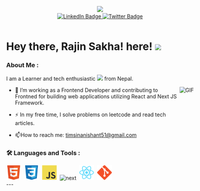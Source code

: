 
<div id="header" align="center">
  <img src="https://media.giphy.com/media/M9gbBd9nbDrOTu1Mqx/giphy.gif" width="100"/>
</div>
<div id="badges" align="center">
  <a href="https://www.linkedin.com/in/nishant-timsina-405134208">
    <img src="https://img.shields.io/badge/LinkedIn-blue?style=for-the-badge&logo=linkedin&logoColor=white" alt="LinkedIn Badge"/>
  </a>
  <a href="https://twitter.com/nishantimsna51">
    <img src="https://img.shields.io/badge/Twitter-blue?style=for-the-badge&logo=twitter&logoColor=white" alt="Twitter Badge"/>
  </a>
<div><img src="https://komarev.com/ghpvc/?username=nishant51&style=flat-square&color=blue" alt=""/></div>
</div>

<h1>
  Hey there, Rajin Sakha! here!
  <img src="https://media.giphy.com/media/hvRJCLFzcasrR4ia7z/giphy.gif" width="30px"/>
</h1>

### About Me :

I am a Learner and tech enthusiastic <img src="https://media.giphy.com/media/WUlplcMpOCEmTGBtBW/giphy.gif" width="30"> from Nepal.

<img align="right" alt="GIF" height="160px" src="https://media.giphy.com/media/Ah3zHH7hvsSB2/giphy.gif" />

- :telescope: I’m working as a Frontend Developer and contributing to Frontned for building web applications utilizing React and Next JS Framework.

- :zap: In my free time, I solve problems on leetcode and read tech articles.

- :mailbox:How to reach me: timsinanishant51@gmail.com



### :hammer_and_wrench: Languages and Tools :

<div background-color:#808080;>
  <img src="https://github.com/devicons/devicon/blob/master/icons/html5/html5-original.svg" title="html5" alt="html5" width="40" height="40"/>&nbsp;
  <img src="https://github.com/devicons/devicon/blob/master/icons/css3/css3-original.svg" title="css" alt="css" width="40" height="40"/>&nbsp;
  <img src="https://github.com/devicons/devicon/blob/master/icons/javascript/javascript-original.svg" title="js" alt="js" width="40" height="40"/>&nbsp;
  <img src="icons/nextjs/nextjs-plain.svg" title="next" alt="next" width="40" height="40"/>&nbsp;
  <img src="https://github.com/devicons/devicon/blob/master/icons/react/react-original.svg" title="react" alt="react" width="40" height="40"/>&nbsp;
  <img src="https://github.com/devicons/devicon/blob/master/icons/git/git-original.svg" title="git" alt="git" width="40" height="40"/>&nbsp;




</div>
---

 <!-- ![Top Langs](https://github-readme-stats.vercel.app/api/top-langs/?username=nishant51&layout=compact) --!>


  <!--  ![Snake animation](https://github.com/thepiyushmalhotra/thepiyushmalhotra/blob/output/github-contribution-grid-snake.svg) --!>

  
